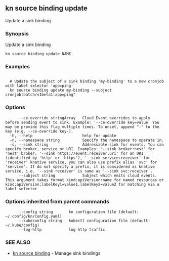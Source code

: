 ## kn source binding update

Update a sink binding

### Synopsis

Update a sink binding

```
kn source binding update NAME
```

### Examples

```

  # Update the subject of a sink binding 'my-binding' to a new cronjob with label selector 'app=ping'  
  kn source binding update my-binding --subject cronjob:batch/v1beta1:app=ping"
```

### Options

```
      --ce-override stringArray   Cloud Event overrides to apply before sending event to sink. Example: '--ce-override key=value' You may be provide this flag multiple times. To unset, append "-" to the key (e.g. --ce-override key-).
  -h, --help                      help for update
  -n, --namespace string          Specify the namespace to operate in.
  -s, --sink string               Addressable sink for events. You can specify broker, service or URI. Examples: '--sink broker:nest' for 'nest' broker, '--sink https://event.receiver.uri' for an URI (identified by 'http' or 'https'), '--sink service:receiver' for 'receiver' knative service, you can also use prefix alias 'svc' for 'service'. If do not specify a prefix, it is considered as knative service, i.e. '--sink receiver' is same as '--sink svc:receiver'.
      --subject string            Subject which emits cloud events. This argument takes format kind:apiVersion:name for named resources or kind:apiVersion:labelKey1=value1,labelKey2=value2 for matching via a label selector
```

### Options inherited from parent commands

```
      --config string       kn configuration file (default: ~/.config/kn/config.yaml)
      --kubeconfig string   kubectl configuration file (default: ~/.kube/config)
      --log-http            log http traffic
```

### SEE ALSO

* [kn source binding](kn_source_binding.md)	 - Manage sink bindings

